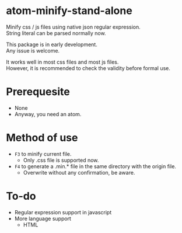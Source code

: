 # atom-minify-stand-alone

Minify css / js files using native json regular expression.  
String literal can be parsed normally now.

This package is in early development.  
Any issue is welcome.

It works well in most css files and most js files.  
However, it is recommended to check the validity before formal use.

# Prerequesite
- None
- Anyway, you need an atom.

# Method of use
- `F3` to minify current file.
  - Only .css file is supported now.
- `F4` to generate a .min.* file in the same directory with the origin file.
  - Overwrite without any confirmation, be aware.

# To-do
- Regular expression support in javascript
- More language support
  - HTML
